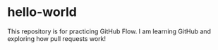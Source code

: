 # hello-world
This repository is for practicing GitHub Flow.
I am learning GitHub and exploring how pull requests work!
